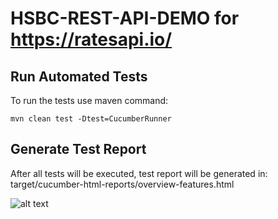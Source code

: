 # HSBC-REST-API-DEMO for https://ratesapi.io/

## Run Automated Tests
To run the tests use maven command:  
```  
mvn clean test -Dtest=CucumberRunner
```  
  
## Generate Test Report  
After all tests will be executed, test report will be generated in: target/cucumber-html-reports/overview-features.html

![alt text](https://testerprogramuje.pl/wp-content/uploads/2020/08/Screenshot-2020-08-01-at-00.30.54.png)
